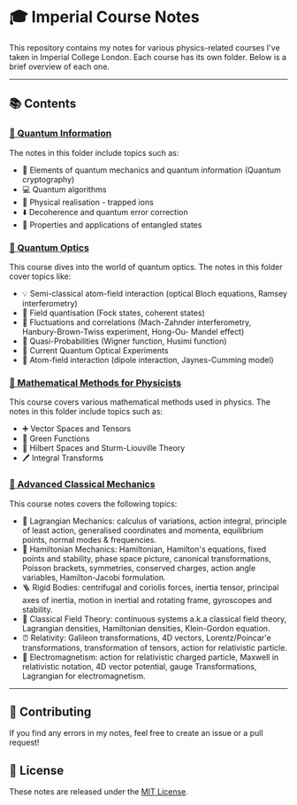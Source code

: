 # 🎓 Imperial Course Notes

This repository contains my notes for various physics-related courses I've taken in Imperial College London. Each course has its own folder. Below is a brief overview of each one.

---

## 📚 Contents

### [🔮 Quantum Information](./quantum-information)

The notes in this folder include topics such as:

- 🧩 Elements of quantum mechanics and quantum information (Quantum cryptography)
- 💻 Quantum algorithms
- 🌰 Physical realisation - trapped ions
- ⬇️ Decoherence and quantum error correction
- 🔗 Properties and applications of entangled states

### [🌈 Quantum Optics](./quantum-optics)

This course dives into the world of quantum optics. The notes in this folder cover topics like:

- 💡 Semi-classical atom-field interaction (optical Bloch equations, Ramsey interferometry)
- 🌊 Field quantisation (Fock states, coherent states)
- 🥶 Fluctuations and correlations (Mach-Zahnder interferometry, Hanbury-Brown-Twiss experiment, Hong-Ou- Mandel effect)
- 📏 Quasi-Probabilities (Wigner function, Husimi function)
- 👀 Current Quantum Optical Experiments
- 🚪 Atom-field interaction (dipole interaction, Jaynes-Cumming model)

### [🧮 Mathematical Methods for Physicists](./mathematical-methods-for-physicists)

This course covers various mathematical methods used in physics. The notes in this folder include topics such as:

- ➕ Vector Spaces and Tensors
- 🔄 Green Functions
- 🎵 Hilbert Spaces and Sturm-Liouville Theory
- 🖊️ Integral Transforms

### [🚀 Advanced Classical Mechanics](./advanced-classical-mechanics)

This course notes covers the following topics: 

- 🏹 Lagrangian Mechanics: calculus of variations, action integral, principle of least action, generalised coordinates and momenta, equilibrium points, normal modes & frequencies. 
- 🐑 Hamiltonian Mechanics: Hamiltonian, Hamilton's equations,  fixed points and stability, phase space picture, canonical transformations, Poisson brackets, symmetries, conserved charges, action angle variables, Hamilton-Jacobi formulation.
- 🪜 Rigid Bodies: centrifugal and coriolis forces, inertia tensor, principal axes of inertia, motion in inertial and rotating frame, gyroscopes and stability.
- 🌾 Classical Field Theory: continuous systems a.k.a classical field theory, Lagrangian densities, Hamiltonian densities, Klein-Gordon equation.
- ⏰ Relativity: Galileon transformations, 4D vectors, Lorentz/Poincar'e transformations, transformation of tensors, action for relativistic particle.
- 🔋 Electromagnetism: action for relativistic charged particle, Maxwell in relativistic notation, 4D vector potential, gauge Transformations, Lagrangian for electromagnetism.

---

## 🤝 Contributing

If you find any errors in my notes, feel free to create an issue or a pull request!

## 📜 License

These notes are released under the [MIT License](./LICENSE).

